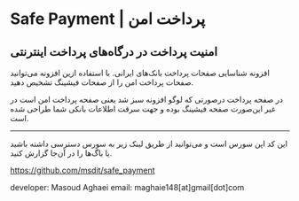 # Safe Payment | پرداخت امن

##  امنیت پرداخت در درگاه‌های پرداخت اینترنتی

افزونه شناسایی صفحات پرداخت بانک‌های ایرانی. با استفاده ازین افزونه می‌توانید صفحات پرداخت امن را از صفحات فیشینگ تشخیص دهید.

در صفحه پرداخت درصورتی که لوگو افزونه سبز شد یعنی صفحه پرداخت امن است در غیر این‌صورت صفحه فیشینگ بوده و جهت سرقت اطلاعات بانکی شما طراحی شده است.

---
این کد اپن سورس است و می‌توانید از طریق لینک زیر به سورس دسترسی داشته باشید یا باگ‌ها را در آن‌جا گزارش کنید.

https://github.com/msdit/safe_payment

developer: Masoud Aghaei
email: maghaie148[at]gmail[dot]com
